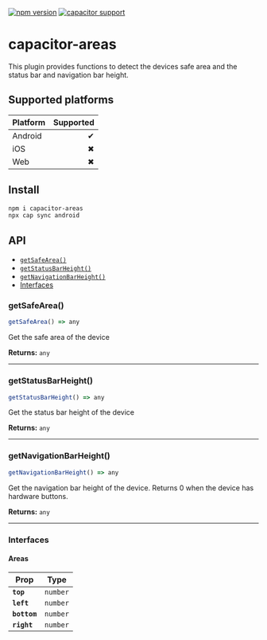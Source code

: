 [![npm version](https://badge.fury.io/js/capacitor-areas.svg)](https://badge.fury.io/js/capacitor-areas)
[![capacitor support](https://img.shields.io/badge/capacitor%20support-v4-brightgreen?logo=capacitor)](https://capacitorjs.com/)

# capacitor-areas

This plugin provides functions to detect the devices safe area and the status bar and navigation bar height.

## Supported platforms

| Platform | Supported |
| -------- | --------: |
| Android  |         ✔ |
| iOS      |         ✖ |
| Web      |         ✖ |

## Install

```bash
npm i capacitor-areas
npx cap sync android
```

## API

<docgen-index>

* [`getSafeArea()`](#getsafearea)
* [`getStatusBarHeight()`](#getstatusbarheight)
* [`getNavigationBarHeight()`](#getnavigationbarheight)
* [Interfaces](#interfaces)

</docgen-index>

<docgen-api>
<!--Update the source file JSDoc comments and rerun docgen to update the docs below-->

### getSafeArea()

```typescript
getSafeArea() => any
```

Get the safe area of the device

**Returns:** <code>any</code>

--------------------


### getStatusBarHeight()

```typescript
getStatusBarHeight() => any
```

Get the status bar height of the device

**Returns:** <code>any</code>

--------------------


### getNavigationBarHeight()

```typescript
getNavigationBarHeight() => any
```

Get the navigation bar height of the device. Returns 0 when the device has hardware buttons.

**Returns:** <code>any</code>

--------------------


### Interfaces


#### Areas

| Prop         | Type                |
| ------------ | ------------------- |
| **`top`**    | <code>number</code> |
| **`left`**   | <code>number</code> |
| **`bottom`** | <code>number</code> |
| **`right`**  | <code>number</code> |

</docgen-api>
